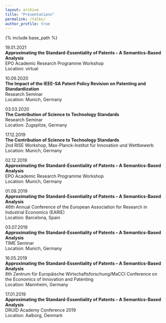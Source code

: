 ```yaml
---
layout: archive
title: "Presentations"
permalink: /talks/
author_profile: true
---
```


{% include base_path %}

19.01.2021 \
**Approximating the Standard-Essentiality of Patents – A Semantics-Based Analysis** \
EPO Academic Research Programme Workshop \
Location: virtual

10.09.2020 \
**The Impact of the IEEE-SA Patent Policy Revision on Patenting and Standardization** \
Research Seminar \
Location: Munich, Germany

03.03.2020 \
**The Contribution of Science to Technology Standards** \
Research Seminar \
Location: Zugspitze, Germany

17.12.2019 \
**The Contribution of Science to Technology Standards** \
2nd RISE Workshop, Max-Planck-Institut für Innovation und Wettbewerb \
Location: Munich, Germany

02.12.2019 \
**Approximating the Standard-Essentiality of Patents – A Semantics-Based Analysis** \
EPO Academic Research Programme Workshop \
Location: Munich, Germany

01.09.2019 \
**Approximating the Standard-Essentiality of Patents – A Semantics-Based Analysis** \
46th Annual Conference of the European Association for Research in Industrial Economics (EARIE) \
Location: Barcelona, Spain

03.07.2019 \
**Approximating the Standard-Essentiality of Patents – A Semantics-Based Analysis** \
TIME Seminar \
Location: Munich, Germany

16.05.2019 \
**Approximating the Standard-Essentiality of Patents – A Semantics-Based Analysis** \
8th Zentrum für Europäische Wirtschaftsforschung/MaCCI Conference on the Economics of Innovation and Patenting \
Location: Mannheim, Germany

17.01.2019 \
**Approximating the Standard-Essentiality of Patents – A Semantics-Based Analysis** \
DRUID Academy Conference 2019 \
Location: Aalborg, Denmark